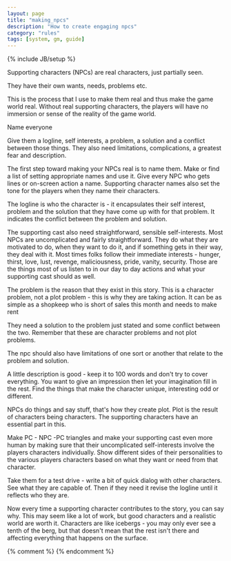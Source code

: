 ```yaml
---
layout: page
title: "making_npcs"
description: "How to create engaging npcs"
category: "rules"
tags: [system, gm, guide]
---
```

{% include JB/setup %}

Supporting characters (NPCs) are real characters, just partially seen. 

They have their own wants, needs, problems etc.

This is the process that I use to make them real and thus make the game world real. Without real supporting characters, the players will have no immersion or sense of the reality of the game world.

Name everyone

Give them a logline, self interests, a problem, a solution and a conflict between those things. They also need limitations, complications, a greatest fear and description. 

The first step toward making your NPCs real is to name them. Make or find a list of setting appropriate names and use it. Give every NPC who gets lines or on-screen action a name. Supporting character names also set the tone for the players when they name their characters.

The logline is who the character is - it encapsulates their self interest, problem and the solution that they have come up with for that problem. It indicates the conflict between the problem and solution. 

The supporting cast also need straightforward, sensible self-interests. Most NPCs are uncomplicated and fairly straightforward. They do what they are motivated to do, when they want to do it, and if something gets in their way, they deal with it. Most times folks follow their immediate interests - hunger, thirst, love, lust, revenge, maliciousness, pride, vanity, security. Those are the things most of us listen to in our day to day actions and what your supporting cast should as well. 

The problem is the reason that they exist in this story. This is a character problem, not a plot problem - this is why they are taking action. It can be as simple as a shopkeep who is short of sales this month and needs to make rent

They need a solution to the problem just stated and some conflict between the two. Remember that these are character problems and not plot problems. 

The npc should also have limitations of one sort or another that relate to the problem and solution.

A little description is good - keep it to 100 words and don't try to cover everything. You want to give an impression then let your imagination fill in the rest. Find the things that make the character unique, interesting odd or different.

NPCs do things and say stuff, that's how they create plot. Plot is the result of characters being characters. The supporting characters have an essential part in this.

Make PC - NPC -PC triangles and make your supporting cast even more human by making sure that their uncomplicated self-interests involve the players characters individually. Show different sides of their personalities to the various players characters based on what they want or need from that character. 

Take them for a test drive - write a bit of quick dialog with other characters. See what they are capable of. Then if they need it revise the logline until it reflects who they are.

Now every time a supporting character contributes to the story, you can say why.  This may seem like a lot of work, but good characters and a realistic world are worth it. Characters are like icebergs - you may only ever see a tenth of the berg, but that doesn't mean that the rest isn't there and affecting everything that happens on the surface. 


{% comment %} <!--vim: set wrap ts=8 tw=0 fileencoding=utf-8 ft=markdown :--> {% endcomment %}
